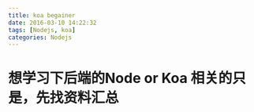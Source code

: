 ```yaml
---
title: koa begainer
date: 2016-03-10 14:22:32
tags: [Nodejs, koa]
categories: Nodejs
---
```


# 想学习下后端的Node or Koa 相关的只是，先找资料汇总


